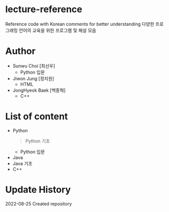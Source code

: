# lecture-reference
Reference code with Korean comments for better understanding
다양한 프로그래밍 언어의 교육을 위한 프로그램 및 해설 모음

# Author
* Sunwu Choi [최선우]
  * Python 입문
* Jiwon Jung [정지원]
  * HTML
* JongHyeok Baek [백종혁]
  * C++

# List of content 
+ Python
  > Python 기초
  + Python 입문
+ Java
 + Java 기초
+ C++

# Update History
2022-08-25 Created repository
